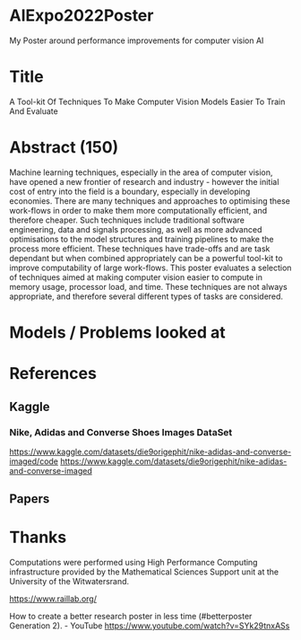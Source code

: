 # AIExpo2022Poster
My Poster around performance improvements for computer vision AI

# Title

A Tool-kit Of Techniques To Make Computer Vision Models Easier To Train And Evaluate

# Abstract (150)

Machine learning techniques, especially in the area of computer vision, have opened a new frontier of research and industry - however the initial cost of entry into the field is a boundary, especially in developing economies. There are many techniques and approaches to optimising these work-flows in order to make them more computationally efficient, and therefore cheaper. Such techniques include traditional software engineering, data and signals processing, as well as more advanced optimisations to the model structures and training pipelines to make the process more efficient. These techniques have trade-offs and are task dependant but when combined appropriately can be a powerful tool-kit to improve computability of large work-flows. This poster evaluates a selection of techniques aimed at making computer vision easier to compute in memory usage, processor load, and time. These techniques are not always appropriate, and therefore several different types of tasks are considered.

# Models / Problems looked at


# References
## Kaggle

### Nike, Adidas and Converse Shoes Images DataSet
https://www.kaggle.com/datasets/die9origephit/nike-adidas-and-converse-imaged/code
https://www.kaggle.com/datasets/die9origephit/nike-adidas-and-converse-imaged

## Papers

# Thanks
Computations were performed using High Performance Computing infrastructure provided by the Mathematical Sciences Support unit at the University of the Witwatersrand.

https://www.raillab.org/


How to create a better research poster in less time (#betterposter Generation 2). - YouTube
https://www.youtube.com/watch?v=SYk29tnxASs
